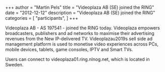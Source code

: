 +++
author = "Martin Pels"
title = "Videoplaza AB (SE) joined the RING"
date = "2012-12-12"
description = "Videoplaza AB (SE) joined the RING"
categories = [
    "participants",
]
+++

Videoplaza AB - AS 197541 - joined the RING today. Videoplaza empowers broadcasters, publishers and ad networks to maximise their advertising revenues from the New IP-delivered TV. Videoplazau2019s sell side ad management platform is used to monetise video experiences across PCs, mobile devices, tablets, game consoles, IPTV and Smart TVs.

Users can connect to videoplaza01.ring.nlnog.net, which is located in Sweden.


